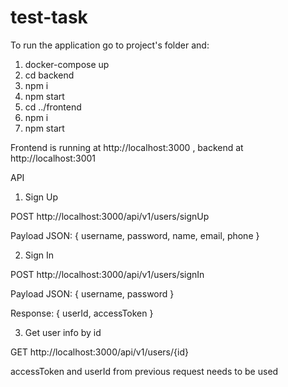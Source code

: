 # test-task

To run the application go to project's folder and:

1. docker-compose up
2. cd backend
3. npm i
4. npm start
5. cd ../frontend
6. npm i
7. npm start

Frontend is running at http://localhost:3000 , backend at http://localhost:3001

API

1. Sign Up

POST http://localhost:3000/api/v1/users/signUp

Payload JSON: { username, password, name, email, phone }

2. Sign In

POST http://localhost:3000/api/v1/users/signIn

Payload JSON: { username, password }

Response: { userId, accessToken }

3. Get user info by id

GET http://localhost:3000/api/v1/users/{id}

accessToken and userId from previous request needs to be used